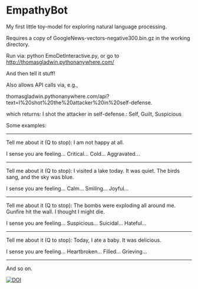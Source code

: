 # EmpathyBot
My first little toy-model for exploring natural language processing.

Requires a copy of GoogleNews-vectors-negative300.bin.gz in the working directory.

Run via: python EmoDetInteractive.py, or go to http://thomasgladwin.pythonanywhere.com/

And then tell it stuff!

Also allows API calls via, e.g.,

thomasgladwin.pythonanywhere.com/api?text=I%20shot%20the%20attacker%20in%20self-defense.

which returns: I shot the attacker in self-defense.: Self, Guilt, Suspicious

Some examples:

---

Tell me about it (Q to stop): I am not happy at all.

I sense you are feeling... Critical... Cold... Aggravated...

---

Tell me about it (Q to stop): I visited a lake today. It was quiet. The birds sang, and the sky was blue.

I sense you are feeling... Calm... Smiling... Joyful...

---

Tell me about it (Q to stop): The bombs were exploding all around me. Gunfire hit the wall. I thought I might die.

I sense you are feeling... Suspicious... Suicidal... Hateful...

---

Tell me about it (Q to stop): Today, I ate a baby. It was delicious.

I sense you are feeling... Heartbroken... Filled... Grieving...

---

And so on.

[![DOI](https://zenodo.org/badge/264995353.svg)](https://zenodo.org/badge/latestdoi/264995353)
